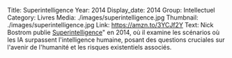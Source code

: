 Title: Superintelligence
Year: 2014
Display_date: 2014
Group: Intellectuel
Category: Livres
Media: ./images/superintelligence.jpg
Thumbnail: ./images/superintelligence.jpg
Link: https://amzn.to/3YCJf2Y
Text: Nick Bostrom publie <a href="https://amzn.to/3YCJf2Y" target="_blank">Superintelligence</a>" en 2014, où il examine les scénarios où les IA surpassent l'intelligence humaine, posant des questions cruciales sur l'avenir de l'humanité et les risques existentiels associés.